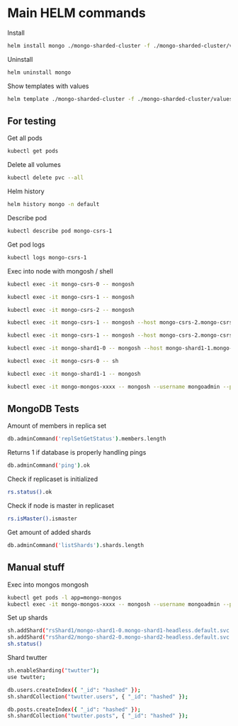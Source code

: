 # Main HELM commands

Install

```bash
helm install mongo ./mongo-sharded-cluster -f ./mongo-sharded-cluster/values.yaml
```

Uninstall

```bash
helm uninstall mongo
```

Show templates with values

```bash
helm template ./mongo-sharded-cluster -f ./mongo-sharded-cluster/values.yaml
```

## For testing

Get all pods

```bash
kubectl get pods
```

Delete all volumes

```bash
kubectl delete pvc --all
```

Helm history

```bash
helm history mongo -n default
```

Describe pod

```bash
kubectl describe pod mongo-csrs-1
```

Get pod logs

```bash
kubectl logs mongo-csrs-1
```

Exec into node with mongosh / shell

```bash
kubectl exec -it mongo-csrs-0 -- mongosh

kubectl exec -it mongo-csrs-1 -- mongosh

kubectl exec -it mongo-csrs-2 -- mongosh

kubectl exec -it mongo-csrs-1 -- mongosh --host mongo-csrs-2.mongo-csrs-headless.default.svc.cluster.local:27017

kubectl exec -it mongo-csrs-1 -- mongosh --host mongo-csrs-2.mongo-csrs-headless.default.svc.cluster.local:27017 --username mongoadmin --password securepassword

kubectl exec -it mongo-shard1-0 -- mongosh --host mongo-shard1-1.mongo-shard1-headless.default.svc.cluster.local:27017

kubectl exec -it mongo-csrs-0 -- sh

kubectl exec -it mongo-shard1-1 -- mongosh

kubectl exec -it mongo-mongos-xxxx -- mongosh --username mongoadmin --password securepassword
```

## MongoDB Tests

Amount of members in replica set

```bash
db.adminCommand('replSetGetStatus').members.length
```

Returns 1 if database is properly handling pings

```bash
db.adminCommand('ping').ok
```

Check if replicaset is initialized

```bash
rs.status().ok
```

Check if node is master in replicaset

```bash
rs.isMaster().ismaster
```

Get amount of added shards

```bash
db.adminCommand('listShards').shards.length
```

## Manual stuff

Exec into mongos mongosh

```bash
kubectl get pods -l app=mongo-mongos
kubectl exec -it mongo-mongos-xxxx -- mongosh --username mongoadmin --password securepassword --authenticationDatabase admin
```

Set up shards

```bash
sh.addShard("rsShard1/mongo-shard1-0.mongo-shard1-headless.default.svc.cluster.local:27017");
sh.addShard("rsShard2/mongo-shard2-0.mongo-shard2-headless.default.svc.cluster.local:27017");
sh.status()
```

Shard twutter

```bash
sh.enableSharding("twutter");
use twutter;

db.users.createIndex({ "_id": "hashed" });
sh.shardCollection("twutter.users", { "_id": "hashed" });

db.posts.createIndex({ "_id": "hashed" });
sh.shardCollection("twutter.posts", { "_id": "hashed" });
```